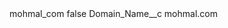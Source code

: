 <?xml version="1.0" encoding="UTF-8"?>
<CustomMetadata xmlns="http://soap.sforce.com/2006/04/metadata" xmlns:xsi="http://www.w3.org/2001/XMLSchema-instance" xmlns:xsd="http://www.w3.org/2001/XMLSchema">
    <label>mohmal_com</label>
    <protected>false</protected>
    <values>
        <field>Domain_Name__c</field>
        <value xsi:type="xsd:string">mohmal.com</value>
    </values>
</CustomMetadata>
